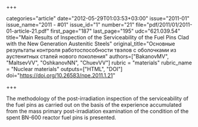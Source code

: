 +++

categories="article"
date="2012-05-29T01:03:53+03:00"
issue="2011-01"
issue_name="2011 - #01"
issue_id="1"
number="21"
file="pdf/2011/01/2011-01-article-21.pdf"
first_page="187"
last_page="195"
udc="621.039.54"
title="Main Results of Inspection of the Serviceability of the Fuel Pins Clad with the New Generation Austenitic Steels"
original_title="Основные результаты контроля работоспособности твэлов с оболочками из аустенитных сталей нового поколения"
authors=["BakanovMV", "MaltsevVV", "OshkanovNN", "ChuevVV"]
rubric = "materials"
rubric_name = "Nuclear materials"
outputs=["HTML", "DOI"]
doi="https://doi.org/10.26583/npe.2011.1.21"

+++

The methodology of the post-irradiation inspection of the serviceability of the fuel pins as carried out on the basis of the experience accumulated from the mass primary post-irradiation examination of the condition of the spent BN-600 reactor fuel pins is presented.